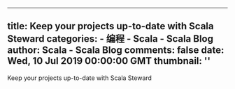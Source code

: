 
---
title: Keep your projects up-to-date with Scala Steward
categories: 
    - 编程
    - Scala - Scala Blog
author: Scala - Scala Blog
comments: false
date: Wed, 10 Jul 2019 00:00:00 GMT
thumbnail: ''
---

<div>   
Keep your projects up-to-date with Scala Steward  
</div>
            